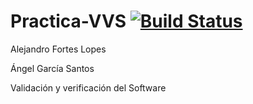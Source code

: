 # Practica-VVS [![Build Status](https://travis-ci.org/alejandrofortes/Practica-VVS.svg?branch=master)](https://github.com/alejandrofortes/Practica-VVS) 


Alejandro Fortes Lopes

Ángel García Santos

Validación y verificación del Software
